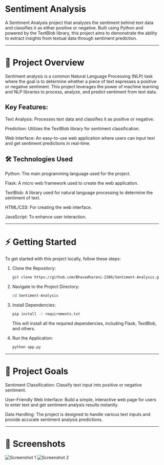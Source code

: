 # **Sentiment Analysis**
A Sentiment Analysis project that analyzes the sentiment behind text data and classifies it as either positive or negative. Built using Python and powered by the TextBlob library, this project aims to demonstrate the ability to extract insights from textual data through sentiment prediction.

---

# **📌 Project Overview**
Sentiment analysis is a common Natural Language Processing (NLP) task where the goal is to determine whether a piece of text expresses a positive or negative sentiment. This project leverages the power of machine learning and NLP libraries to process, analyze, and predict sentiment from text data.


## **Key Features:**
Text Analysis: Processes text data and classifies it as positive or negative.

Prediction: Utilizes the TextBlob library for sentiment classification.

Web Interface: An easy-to-use web application where users can input text and get sentiment predictions in real-time.




## **🛠️ Technologies Used**
Python: The main programming language used for the project.

Flask: A micro web framework used to create the web application.

TextBlob: A library used for natural language processing to determine the sentiment of text.

HTML/CSS: For creating the web interface.

JavaScript: To enhance user interaction.



---

# **⚡ Getting Started**
To get started with this project locally, follow these steps:

1. Clone the Repository:
   ```bash
   git clone https://github.com/Bhavadharani-2306/Sentiment-Analysis.git
   ```

2. Navigate to the Project Directory:
   ```bash
   cd Sentiment-Analysis
   ```

3. Install Dependencies:
   ```bash
   pip install -r requirements.txt
   ```
   This will install all the required dependencies, including Flask, TextBlob, and others.

4. Run the Application:
   ```bash
   python app.py
   ```

---


# **🎯 Project Goals**
Sentiment Classification: Classify text input into positive or negative sentiment.

User-Friendly Web Interface: Build a simple, interactive web page for users to enter text and get sentiment analysis results instantly.

Data Handling: The project is designed to handle various text inputs and provide accurate sentiment analysis predictions.

---

# **📸 Screenshots**
![Screenshot 1](https://github.com/user-attachments/assets/627b1a71-7cca-4b63-9169-8f9a693bd49e)
![Screenshot 2](https://github.com/user-attachments/assets/d487b8f0-64bd-4a1d-932a-5f4d9707d3cf)
